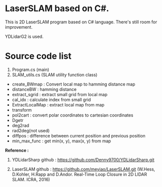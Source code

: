 # LaserSLAM based on C#.

This is 2D LaserSLAM program based on C# language.
There's still room for improvement.

YDLidarG2 is used.

# Source code list

1. Program.cs (main)
2. SLAM_utils.cs (SLAM utility function class)
 - create_BWmap : Convert local map to hamming distance map
 - distanceBW : hamming distance 
 - extract_sgrid : extract small grid from local map
 - cal_idx : calculate index from small grid
 - ExtractLocalMap : extract local map from map
 - transform
 - pol2cart : convert polar coordinates to cartesian coordinates
 - Dgetr
 - deg2rad
 - rad2deg(not used)
 - diffpos : difference between current position and previous position
 - min_max_func : get min(x, y), max(x, y) from map


**Reference :**

1. YDLidarSharp github : https://github.com/Denny9700/YDLidarSharp.git

2. LaserSLAM github : https://github.com/meyiao/LaserSLAM.git (W.Hess, D.Kohler, H.Rapp and D.Andor. Real-Time Loop Closure in 2D LIDAR SLAM. ICRA, 2016)

